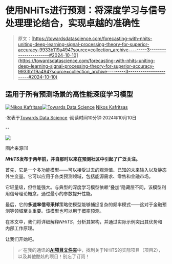 # 使用NHiTs进行预测：将深度学习与信号处理理论结合，实现卓越的准确性

> 原文：[https://towardsdatascience.com/forecasting-with-nhits-uniting-deep-learning-signal-processing-theory-for-superior-accuracy-9933b119a494?source=collection_archive---------3-----------------------#2024-10-10](https://towardsdatascience.com/forecasting-with-nhits-uniting-deep-learning-signal-processing-theory-for-superior-accuracy-9933b119a494?source=collection_archive---------3-----------------------#2024-10-10)

## 适用于所有预测场景的高性能深度学习模型

[](https://medium.com/@nikoskafritsas?source=post_page---byline--9933b119a494--------------------------------)[![Nikos Kafritsas](../Images/de965cfcd8fbd8e1baf849017d365cbb.png)](https://medium.com/@nikoskafritsas?source=post_page---byline--9933b119a494--------------------------------)[](https://towardsdatascience.com/?source=post_page---byline--9933b119a494--------------------------------)[![Towards Data Science](../Images/a6ff2676ffcc0c7aad8aaf1d79379785.png)](https://towardsdatascience.com/?source=post_page---byline--9933b119a494--------------------------------) [Nikos Kafritsas](https://medium.com/@nikoskafritsas?source=post_page---byline--9933b119a494--------------------------------)

·发表于[Towards Data Science](https://towardsdatascience.com/?source=post_page---byline--9933b119a494--------------------------------) ·阅读时间10分钟·2024年10月10日

--

![](../Images/b8e878a9683d13d5e9c432ac79fdc215.png)

图片来源[1]

***NHiTS*发布于两年前，并自那时以来在预测社区中引起了广泛关注。**

首先，它是一个多功能模型——可以接受过去的观测值、已知的未来输入以及静态外生变量。它可以应用于各类预测领域，包括能源需求、零售和金融市场。

它轻量级，但性能强大。与典型的深度学习模型依赖“叠加”隐藏层不同，该模型利用信号理论概念，通过最小的参数提升性能。

最后，它的**多速率信号采样**策略使模型能够捕捉复杂的频率模式——这对于金融预测等领域至关重要。该模型也可以用于概率预测。

在本文中，我们将详细解释*NHiTS*，分析其架构，并通过实际示例突出其优势和内部工作原理。

让我们开始吧。

> *✅* 在我的通讯的[**AI项目文件夹**](https://aihorizonforecast.substack.com/p/ai-projects)中，找到关于NHiTS的实际项目（项目2），以及其他酷炫的项目！别忘了订阅！
